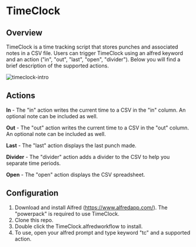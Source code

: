 # TimeClock

## Overview
TimeClock is a time tracking script that stores punches and associated notes in a CSV file. Users can trigger TimeClock using an alfred keyword and an action ("in", "out", "last", "open", "divider"). Below you will find a brief description of the supported actions.

![timeclock-intro](https://cloud.githubusercontent.com/assets/4949247/18571289/01b89410-7b66-11e6-928c-53da25ed5e4f.gif)

## Actions

**In** - The "in" action writes the current time to a CSV in the "in" column. An optional note can be included as well.

**Out** - The "out" action writes the current time to a CSV in the "out" column. An optional note can be included as well.

**Last** - The "last" action displays the last punch made.

**Divider** - The "divider" action adds a divider to the CSV to help you separate time periods.

**Open** - The "open" action displays the CSV spreadsheet.

## Configuration

1. Download and install Alfred (https://www.alfredapp.com/). The "powerpack" is required to use TimeClock.
2. Clone this repo.
3. Double click the TimeClock.alfredworkflow to install.
4. To use, open your alfred prompt and type keyword "tc" and a supported action.


